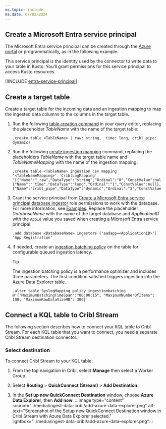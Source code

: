 ```yaml
---
ms.topic: include
ms.date: 07/03/2024
---
```


## Create a Microsoft Entra service principal

The Microsoft Entra service principal can be created through the [Azure portal](/azure/active-directory/develop/howto-create-service-principal-portal) or programmatically, as in the following example.

This service principal is the identity used by the connector to write data to your table in Kusto. You'll grant permissions for this service principal to access Kusto resources.

[!INCLUDE [entra-service-principal](../entra-service-principal.md)]

## Create a target table

Create a target table for the incoming data and an ingestion mapping to map the ingested data columns to the columns in the target table.

1. Run the following [table creation command](/azure/data-explorer/kusto/management/create-table-command) in your query editor, replacing the placeholder *TableName* with the name of the target table:

    ```kusto
    .create table <TableName> (_raw: string, _time: long, cribl_pipe: dynamic)
    ```

1. Run the following [create ingestion mapping](/azure/data-explorer/kusto/management/create-ingestion-mapping-command) command, replacing the placeholders *TableName* with the target table name and *TableNameMapping* with the name of the ingestion mapping:

    ```kusto
    .create table <TableName> ingestion csv mapping '<TableNameMapping>' 'CriblLogMapping' '[{"Name":"_raw","DataType":"string","Ordinal":"0","ConstValue":null},{"Name":"_time","DataType":"long","Ordinal":"1","ConstValue":null},{"Name":"cribl_pipe","DataType":"dynamic","Ordinal":"2","ConstValue":null}]'
    ```

1. Grant the service principal from [Create a Microsoft Entra service principal](#create-a-microsoft-entra-service-principal) [database ingestor](/azure/data-explorer/kusto/access-control/role-based-access-control) role permissions to work with the database. For more information, see [Examples](../../kusto/management/manage-database-security-roles.md). Replace the placeholder *DatabaseName* with the name of the target database and *ApplicationID* with the `AppId` value you saved when creating a Microsoft Entra service principal.

    ```kusto
    .add database <DatabaseName> ingestors ('aadapp=<ApplicationID>') 'App Registration'
    ```

1. If needed, create an [ingestion batching policy](/azure/data-explorer/kusto/management/batching-policy) on the table for configurable queued ingestion latency.

    > [!TIP]
    > The ingestion batching policy is a performance optimizer and includes three parameters. The first condition satisfied triggers ingestion into the Azure Data Explorer table.

    ```kusto
    .alter table SyslogMapping policy ingestionbatching @'{"MaximumBatchingTimeSpan":"00:00:15", "MaximumNumberOfItems": 100, "MaximumRawDataSizeMB": 300}'
    ```

## Connect a KQL table to Cribl Stream

The following section describes how to connect your KQL table to Cribl Stream. For each KQL table that you want to connect, you need a separate Cribl Stream destination connector.

### Select destination

To connect Cribl Stream to your KQL table:

1. From the top navigation in Cribl, select **Manage** then select a Worker Group.

1. Select **Routing** > **QuickConnect (Stream)** > **Add Destination**. <!-- confirm name with Ram -->

1. In the **Set up new QuickConnect Destination** window, choose **Azure Data Explorer**, then **Add now**.
:::image type="content" source="../media/ingest-data-cribl/add-azure-data-explorer.png" alt-text="Screenshot of the Setup new QuickConnect Destination window in Cribl Stream with Azure Data Explorer selected." lightbox="../media/ingest-data-cribl/add-azure-data-explorer.png":::
